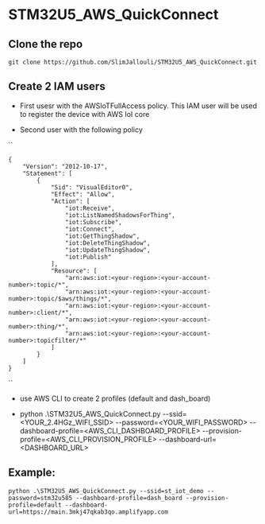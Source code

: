 # STM32U5_AWS_QuickConnect

## Clone the repo
`git clone https://github.com/SlimJallouli/STM32U5_AWS_QuickConnect.git`

## Create 2 IAM users
    
* First usesr with the AWSIoTFullAccess policy. This IAM user will be used to register the device with AWS IoI core
    
* Second user with the following policy

``

    {
        "Version": "2012-10-17",
        "Statement": [
            {
                "Sid": "VisualEditor0",
                "Effect": "Allow",
                "Action": [
                    "iot:Receive",
                    "iot:ListNamedShadowsForThing",
                    "iot:Subscribe",
                    "iot:Connect",
                    "iot:GetThingShadow",
                    "iot:DeleteThingShadow",
                    "iot:UpdateThingShadow",
                    "iot:Publish"
                ],
                "Resource": [
                    "arn:aws:iot:<your-region>:<your-account-number>:topic/*",
                    "arn:aws:iot:<your-region>:<your-account-number>:topic/$aws/things/*",
                    "arn:aws:iot:<your-region>:<your-account-number>:client/*",
                    "arn:aws:iot:<your-region>:<your-account-number>:thing/*",
                    "arn:aws:iot:<your-region>:<your-account-number>:topicfilter/*"
                ]
            }
        ]
    }
``



* use AWS CLI to create 2 profiles (default and dash_board)

* python .\STM32U5_AWS_QuickConnect.py --ssid=<YOUR_2.4HGz_WIFI_SSID> --password=<YOUR_WIFI_PASSWORD> --dashboard-profile=<AWS_CLI_DASHBOARD_PROFILE> --provision-profile=<AWS_CLI_PROVISION_PROFILE> --dashboard-url=<DASHBOARD_URL>


## Example:

    python .\STM32U5_AWS_QuickConnect.py --ssid=st_iot_demo --password=stm32u585 --dashboard-profile=dash_board --provision-profile=default --dashboard-url=https://main.3mkj47qkab3qo.amplifyapp.com
